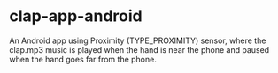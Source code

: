 # clap-app-android

An Android app using Proximity (TYPE_PROXIMITY) sensor, where the clap.mp3 music is played when the hand is near the phone and paused when the hand goes far from the phone.
